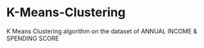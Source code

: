 # K-Means-Clustering
K Means Clustering algorithm on the dataset of ANNUAL INCOME &amp; SPENDING SCORE
